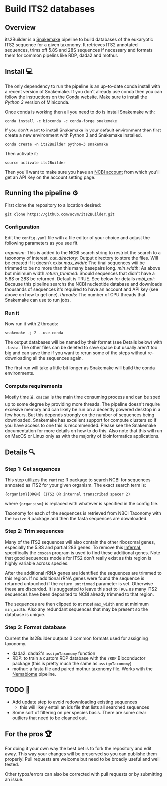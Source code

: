 # Build ITS2 databases

## Overview

its2Builder is a [Snakemake](https://snakemake.readthedocs.io/en/stable/) pipeline to build databases of the eukaryotic ITS2 sequence for a given taxonomy.  It retrieves ITS2 annotated sequences, trims off 5.8S and 28S sequences if necessary and formats them for common pipelins like RDP, dada2 and mothur.

## Install :computer:

The only dependency to run the pipeline is an up-to-date conda install with a recent version of Snakemake.  If you don't already use conda then you can follow the instructions on the [Conda](https://conda.io/docs/user-guide/install/index.html) website.  Make sure to install the *Python 3* version of Miniconda.

Once conda is working then all you need to do is install Snakemake with:

```
conda install -c bioconda -c conda-forge snakemake
```

If you don't want to install Snakemake in your default environment then first create a new environment with Python 3 and Snakemake installed.

```
conda create -n its2Builder python=3 snakemake
```

Then activate it:

```
source activate its2Builder
```

Then you'll want to make sure you have an [NCBI account](https://www.ncbi.nlm.nih.gov/account/) from which you'll get an API Key on the account setting page.

## Running the pipeline :gear: 

First clone the repository to a location desired:

```
git clone https://github.com/ucvm/its2Builder.git
```

### Configuration

Edit the `config.yaml` file with a file editor of your choice and adjust the following parameters as you see fit.

*organism*: This is added to the NCBI search string to restrict the search to a taxonomy of interest.
*out_directory*: Output directory to store the files.  Will be created if it doesn't exist
*max_width*: The final sequences will be trimmed to be no more than this many basepairs long.
*min_width*: As above but minimum width
*return_trimmed*: Should sequences that didn't have a 5.8S or 28S be returned.  Default is TRUE.  See below for details
*ncbi_api*: Because this pipeline searchs the NCBI nucleotide database and downloads thousands of sequences it's required to have an account and API key (see above on how to get one).
*threads*: The number of CPU threads that Snakemake can use to run jobs.

### Run it

Now run it with 2 threads:

```
snakemake -j 2 --use-conda
```

The output databases will be named by their format (see Details below) with `.fasta`.  The other files can be deleted to save space but usually aren't too big and can save time if you want to rerun some of the steps without re-downloading all the sequences again.

The first run will take a little bit longer as Snakemake will build the conda environments.  

### Compute requirements

Mostly time :hourglass:.  `cmscan` is the main time consuming process and can be sped up to some degree by providing more threads.  The pipeline doesn't require excesive memory and can likely be run on a decently powered desktop in a few hours. But this depends strongly on the number of sequences being downloaded. Snakemake has excellent support for compute clusters so if you have access to one this is recommended.  Please see the Snakemake documentation for more details on how to do this.  Also note that this will run on MacOS or Linux only as with the majority of bioinformatics applications.

## Details :mag:

### Step 1: Get sequences

This step utilizes the `rentrez` R package to search NCBI for sequences annoated as ITS2 for your given organism.  The exact search term is:

```
{organism}[ORGN] (ITS2 OR internal transcribed spacer 2)
```

where `{organsism}` is replaced with whatever is specified in the config file.

Taxonomy for each of the sequences is retrieved from NBCI Taxonomy with the `taxize` R package and then the fasta sequences are downloaded.

### Step 2: Trim sequences

Many of the ITS2 sequences will also contain the other ribosomal genes, especially the 5.8S and partial 28S genes.  To remove this [Infernal](http://eddylab.org/infernal/), specifically the `cmscan` program is used to find these additional genes.  Note that good sequences models for ITS2 don't really exist as this region is highly variable across species.

After the additional rRNA genes are identified the sequences are trimmed to this region.  If no additional rRNA genes were found the sequence is returned untouched if the `return_untrimmed` parameter is set.  Otherwise these are discarded.  It is suggested to leave this set to `TRUE` as many ITS2 sequences have been deposited to NCBI already trimmed to that region.

The sequences are then clipped to at most `max_width` and at minimum `min_width`.  Also any redundant sequences that may be present so the database is unique.

### Step 3:  Format database

Current the its2Builder outputs 3 common formats used for assigning taxonomy.  

* dada2: dada2's `assignTaxonomy` function
* RDP: to train a custom RDP database with the `rRDP` Bioconductor package (this is pretty much the same as `assignTaxonomy`)
* mothur: a fasta file and paired mothur taxonomy file.  Works with the [Nemabiome](https://www.nemabiome.ca/) pipeline.


## TODO :hammer:

* Add update step to avoid redownloading existing sequences
  - this will likely entail an ids file that lists all searched sequences
* Some sort of filtering on per species basis.  There are some clear outliers that need to be cleaned out.

## For the pros :trophy:

For doing it your own way the best bet is to fork the repository and edit away.  This way your changes will be preserved so you can publishe them properly!  Pull requests are welcome but need to be broadly useful and well tested.

Other typos/errors can also be corrected with pull requests or by submitting an issue.







